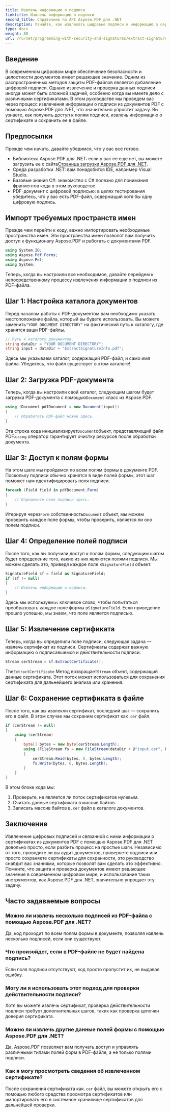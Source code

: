 ```yaml
---
title: Извлечь информацию о подписи
linktitle: Извлечь информацию о подписи
second_title: Справочник по API Aspose.PDF для .NET
description: Узнайте, как извлекать цифровые подписи и информацию о сертификатах из документов PDF с помощью Aspose.PDF для .NET. Полное пошаговое руководство для разработчиков C#.
type: docs
weight: 80
url: /ru/net/programming-with-security-and-signatures/extract-signature-info/
---
```

## Введение

В современном цифровом мире обеспечение безопасности и целостности документов имеет решающее значение. Одним из распространенных методов защиты PDF-файлов является добавление цифровой подписи. Однако извлечение и проверка данных подписи иногда может быть сложной задачей, особенно когда вы имеете дело с различными сертификатами. В этом руководстве мы проведем вас через процесс извлечения информации о подписи из документов PDF с помощью Aspose.PDF для .NET, что значительно упростит задачу. Вы узнаете, как получить доступ к полям подписи, извлечь информацию о сертификате и сохранить ее в файле.

## Предпосылки

Прежде чем начать, давайте убедимся, что у вас все готово.

-  Библиотека Aspose.PDF для .NET: если у вас ее еще нет, вы можете загрузить ее с сайта[Страница загрузки Aspose.PDF для .NET](https://releases.aspose.com/pdf/net/). 
- Среда разработки .NET: вам понадобится IDE, например Visual Studio.
- Базовые знания C#: знакомство с C# полезно для понимания фрагментов кода в этом руководстве.
- PDF-документ с цифровой подписью: в целях тестирования убедитесь, что у вас есть PDF-файл, содержащий хотя бы одну цифровую подпись.

## Импорт требуемых пространств имен

Прежде чем перейти к коду, важно импортировать необходимые пространства имен. Эти пространства имен позволят вам получить доступ к функционалу Aspose.PDF и работать с документами PDF.

```csharp
using System.IO;
using Aspose.Pdf.Forms;
using Aspose.Pdf;
using System;
```

Теперь, когда вы настроили все необходимое, давайте перейдем к непосредственному процессу извлечения информации о подписи из PDF-файла.

## Шаг 1: Настройка каталога документов

 Перед началом работы с PDF-документом вам необходимо указать местоположение файла, который вы будете использовать. Вы можете заменить`"YOUR DOCUMENT DIRECTORY"` на фактический путь к каталогу, где хранятся ваши PDF-файлы.

```csharp
// Путь к каталогу документов.
string dataDir = "YOUR DOCUMENT DIRECTORY";
string input = dataDir + "ExtractSignatureInfo.pdf";
```

Здесь мы указываем каталог, содержащий PDF-файл, и само имя файла. Убедитесь, что файл существует в этом каталоге!

## Шаг 2: Загрузка PDF-документа

 Теперь, когда вы настроили свой каталог, следующим шагом будет загрузка PDF-документа с помощью`Document` класс из Aspose.PDF.

```csharp
using (Document pdfDocument = new Document(input))
{
    // Обработать PDF-файл можно здесь.
}
```

 Эта строка кода инициализирует`Document`объект, представляющий файл PDF.`using` оператор гарантирует очистку ресурсов после обработки документа.

## Шаг 3: Доступ к полям формы

На этом шаге мы пройдемся по всем полям формы в документе PDF. Поскольку подписи обычно хранятся в виде полей формы, этот шаг поможет нам идентифицировать поля подписи.

```csharp
foreach (Field field in pdfDocument.Form)
{
    // Определите поля подписи здесь.
}
```

 Итерируя через`Form` собственность`Document` объект, мы можем проверить каждое поле формы, чтобы проверить, является ли оно полем подписи.

## Шаг 4: Определение полей подписи

 После того, как вы получили доступ к полям формы, следующим шагом будет определение того, какие из них являются полями подписи. Мы можем сделать это, приведя каждое поле к`SignatureField` объект.

```csharp
SignatureField sf = field as SignatureField;
if (sf != null)
{
    // Извлечь информацию о подписи.
}
```

 Здесь мы используем`as` ключевое слово, чтобы попытаться преобразовать каждое поле формы в`SignatureField`. Если приведение прошло успешно, мы знаем, что поле является подписью.

## Шаг 5: Извлечение сертификата

Теперь, когда вы определили поле подписи, следующая задача — извлечь сертификат из подписи. Сертификаты содержат важную информацию о подписавшемся и действительности подписи.

```csharp
Stream cerStream = sf.ExtractCertificate();
```

 The`ExtractCertificate` Метод возвращает`Stream` объект, содержащий данные сертификата. Этот поток может использоваться для сохранения сертификата для дальнейшего анализа или хранения.

## Шаг 6: Сохранение сертификата в файле

 После того, как вы извлекли сертификат, последний шаг — сохранить его в файл. В этом случае мы сохраним сертификат как`.cer` файл.

```csharp
if (cerStream != null)
{
    using (cerStream)
    {
        byte[] bytes = new byte[cerStream.Length];
        using (FileStream fs = new FileStream(dataDir + @"input.cer", FileMode.CreateNew))
        {
            cerStream.Read(bytes, 0, bytes.Length);
            fs.Write(bytes, 0, bytes.Length);
        }
    }
}
```

В этом блоке кода мы:

1. Проверьте, не является ли поток сертификатов нулевым.
2. Считать данные сертификата в массив байтов.
3.  Записать массив байтов в`.cer` файл в каталоге документов.

## Заключение

Извлечение цифровых подписей и связанной с ними информации о сертификатах из документов PDF с помощью Aspose.PDF для .NET довольно просто, если разбить процесс на простые шаги. Независимо от того, проводите ли вы аудит документов, проверяете подписи или просто сохраняете сертификаты для сохранности, это руководство снабдит вас знаниями, которые позволят вам сделать это эффективно. Помните, что защита и проверка документов имеют решающее значение в современном цифровом мире, и использование таких инструментов, как Aspose.PDF для .NET, значительно упрощает эту задачу.

## Часто задаваемые вопросы

### Можно ли извлечь несколько подписей из PDF-файла с помощью Aspose.PDF для .NET?
Да, код проходит по всем полям формы в документе, позволяя извлечь несколько подписей, если они существуют.

### Что произойдет, если в PDF-файле не будет найдена подпись?
Если поля подписи отсутствуют, код просто пропустит их, не выдавая ошибку.

### Могу ли я использовать этот подход для проверки действительности подписи?
Хотя вы можете извлечь сертификат, проверка действительности подписи требует дополнительных шагов, таких как проверка цепочки доверия сертификата.

### Можно ли извлечь другие данные полей формы с помощью Aspose.PDF для .NET?
Да, Aspose.PDF позволяет вам получать доступ и управлять различными типами полей форм в PDF-файле, а не только полями подписи.

### Как я могу просмотреть сведения об извлеченном сертификате?
 После сохранения сертификата как`.cer` файл, вы можете открыть его с помощью любого средства просмотра сертификатов или импортировать его в системное хранилище сертификатов для дальнейшей проверки.